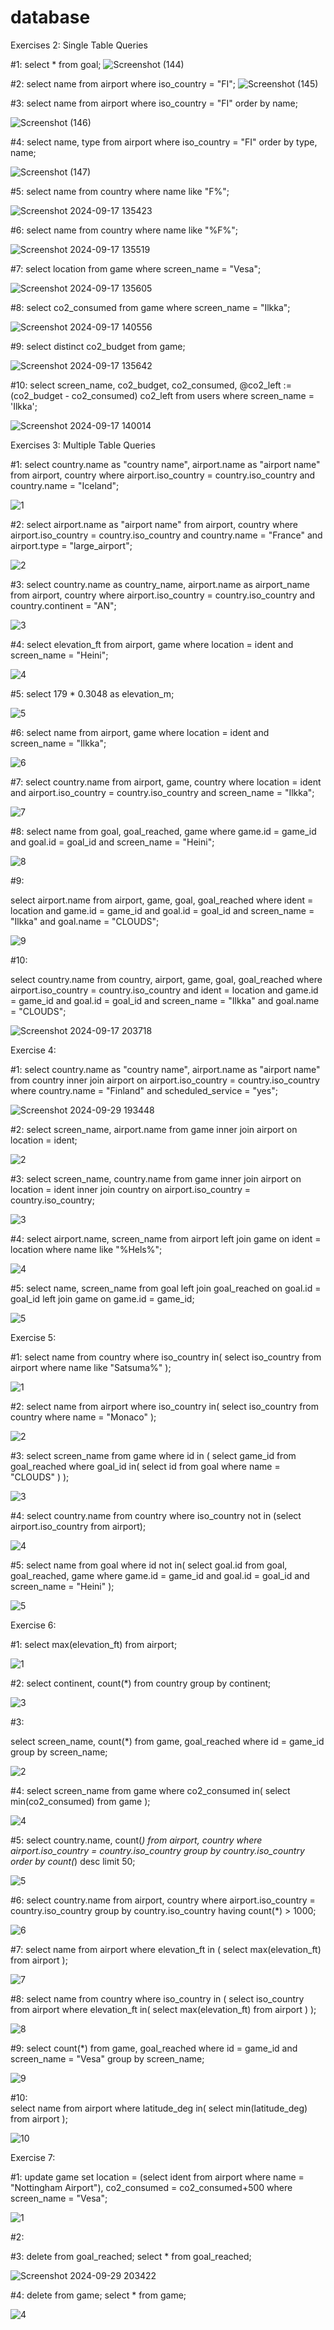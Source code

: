 # database
Exercises 2: Single Table Queries


#1:
select * from goal;
![Screenshot (144)](https://github.com/user-attachments/assets/9d2e65dc-ceea-4b89-a1a4-b3b698949945)

#2:
select name from airport where iso_country = "FI";
![Screenshot (145)](https://github.com/user-attachments/assets/0d9054b3-4354-42a3-b775-5c0be03b3ee1)

#3:
select name from airport where iso_country = "FI" order by name;


![Screenshot (146)](https://github.com/user-attachments/assets/66c60211-658a-4437-acd7-da7a43f289ea)

#4:
select name, type from airport where iso_country = "FI" order by type, name;


![Screenshot (147)](https://github.com/user-attachments/assets/46fd5fe5-7271-4d32-84a3-2f42b0238065)

#5:
select name from country where name like "F%";



![Screenshot 2024-09-17 135423](https://github.com/user-attachments/assets/317818e7-6b9b-4c42-bc49-a28ac607039c)


#6:
select name from country where name like "%F%";

![Screenshot 2024-09-17 135519](https://github.com/user-attachments/assets/2e39378e-7e78-4c0d-af7c-51fc86ec40fc)

#7:
select location from game where screen_name = "Vesa";


![Screenshot 2024-09-17 135605](https://github.com/user-attachments/assets/f5751579-8ee4-43b2-89b8-8ae8b2e513b0)


#8:
select co2_consumed from game where screen_name = "Ilkka";


![Screenshot 2024-09-17 140556](https://github.com/user-attachments/assets/56140f38-97b6-47b3-b74a-989ab92ce67a)



#9:
select distinct co2_budget from game;


![Screenshot 2024-09-17 135642](https://github.com/user-attachments/assets/06d25731-fde9-4238-b104-c7617b90ef1b)


#10:
select screen_name, co2_budget, co2_consumed, @co2_left := (co2_budget - co2_consumed) co2_left from users where screen_name = 'Ilkka';


![Screenshot 2024-09-17 140014](https://github.com/user-attachments/assets/3b47da87-19a7-42cf-9fbd-2727de6b1205)



Exercises 3: Multiple Table Queries

#1:
select country.name as "country name", airport.name as "airport name"
from airport, country
where airport.iso_country = country.iso_country and country.name = "Iceland";

![1](https://github.com/user-attachments/assets/db9f2405-a48b-4e29-92da-205f47b958ee)

#2:
select airport.name as "airport name"
from airport, country
where airport.iso_country = country.iso_country and country.name = "France" and airport.type = "large_airport";


![2](https://github.com/user-attachments/assets/622c8cf5-d594-4223-aa4d-cba9776c63ef)

#3:
select country.name as country_name, airport.name as airport_name
from airport, country
where airport.iso_country = country.iso_country and country.continent = "AN";


![3](https://github.com/user-attachments/assets/d3bd5658-73a8-47e5-be57-96547dfdf3db)


#4:
select elevation_ft
from airport, game
where location = ident and screen_name = "Heini";

![4](https://github.com/user-attachments/assets/68567596-90a9-4c8f-b30e-0236b068b73a)

#5:
select 179 * 0.3048 as elevation_m;


![5](https://github.com/user-attachments/assets/23ff56f9-ed8a-4839-b81b-060ecb16f695)


#6:
select name
from airport, game
where location = ident and screen_name = "Ilkka";

![6](https://github.com/user-attachments/assets/7ddbd3c2-18da-4a3e-9805-99bf0792f747)

#7:
select country.name
from airport, game, country
where location = ident and airport.iso_country = country.iso_country  and screen_name = "Ilkka";


![7](https://github.com/user-attachments/assets/7f4a59e2-4288-4be7-92fa-4924c00cd79c)

#8:
select name
from goal, goal_reached, game
where game.id = game_id and goal.id = goal_id and screen_name = "Heini";


![8](https://github.com/user-attachments/assets/1107e763-6bab-4b30-a797-68166b237558)

#9:
	
select airport.name
from airport, game, goal, goal_reached
where ident = location and game.id = game_id and goal.id = goal_id and screen_name = "Ilkka" and goal.name = "CLOUDS";

![9](https://github.com/user-attachments/assets/71eac3f2-1c96-464e-a09d-7f04dca33762)

#10:

select country.name
from country, airport, game, goal, goal_reached
where airport.iso_country = country.iso_country and ident = location and game.id = game_id and goal.id = goal_id and screen_name = "Ilkka" and goal.name = "CLOUDS";


![Screenshot 2024-09-17 203718](https://github.com/user-attachments/assets/903aa1f4-098e-4f2f-b4bd-d5761426b397)


Exercise 4:

#1:
select country.name as "country name", airport.name as "airport name"
from country inner join airport on airport.iso_country = country.iso_country
where country.name = "Finland" and scheduled_service = "yes";

![Screenshot 2024-09-29 193448](https://github.com/user-attachments/assets/2518074d-3c44-4ba6-976e-83def2de5cbd)


#2:
select screen_name, airport.name
from game inner join airport on location = ident;


![2](https://github.com/user-attachments/assets/8a8386f6-a2aa-4694-8fc2-3d5559145933)

#3:
select screen_name, country.name
from game inner join airport on location = ident inner join country on airport.iso_country = country.iso_country;


![3](https://github.com/user-attachments/assets/dbcba7df-aca1-422c-819c-a84927fbcb85)

#4:
select airport.name, screen_name
from airport left join game on ident = location where name like "%Hels%";


![4](https://github.com/user-attachments/assets/fb283bb8-923c-4374-9cf1-aba758c7b5d3)

#5:
select name, screen_name
from goal left join goal_reached on goal.id = goal_id  left join game on game.id = game_id;


![5](https://github.com/user-attachments/assets/61c84260-3937-4e53-a354-31035c9d0185)


Exercise 5:

#1:
select name
from country
where iso_country in(
select iso_country
from airport
where name like "Satsuma%"
);

![1](https://github.com/user-attachments/assets/608d8046-c954-4592-ad65-412830e87645)

#2:
select name
from airport where
iso_country in(
select iso_country
from country
where name = "Monaco"
);


![2](https://github.com/user-attachments/assets/a7b48173-15e8-4b67-9f39-7c571cd235c8)

#3:
select screen_name
from game
where id in (
select game_id
from goal_reached
where goal_id in(
select id
from goal
where name = "CLOUDS"
)
);


![3](https://github.com/user-attachments/assets/6d4c2c5c-11c5-4a41-b675-a5531e057076)

#4:
select country.name
from country
where iso_country not in
(select airport.iso_country
from airport);


![4](https://github.com/user-attachments/assets/a26c8783-2cac-4069-8365-67a741b8e1fe)


#5:
select name
from goal
where id not in(
select goal.id
from goal, goal_reached, game
where game.id = game_id and goal.id = goal_id and screen_name = "Heini"
);


![5](https://github.com/user-attachments/assets/348dc939-3749-4f46-8a80-5ed2254b6bdc)

Exercise 6:

#1:
select max(elevation_ft)
from airport;


![1](https://github.com/user-attachments/assets/133869da-7a12-41db-a9a0-172508e01268)

#2:
select continent, count(*)
from country
group by continent;


![3](https://github.com/user-attachments/assets/cbd922f2-6feb-4c32-8c56-c079fa5038f6)



#3:

select screen_name, count(*)
from game, goal_reached
where id = game_id
group by screen_name;


![2](https://github.com/user-attachments/assets/318f0ac9-9032-4193-ad0e-bc4ad8b1f968)


#4:
select screen_name
from game
where co2_consumed in(
select min(co2_consumed)
from game
);


![4](https://github.com/user-attachments/assets/0333f937-eecd-49f0-b822-bbecf9b3a799)


#5:
select country.name, count(*)
from airport, country
where airport.iso_country = country.iso_country
group by country.iso_country
order by count(*) desc
limit 50;


![5](https://github.com/user-attachments/assets/68ff44a3-84d7-46f8-88fe-d67c55133f87)


#6:
select country.name
from airport, country
where airport.iso_country = country.iso_country
group by country.iso_country
having count(*) > 1000;


![6](https://github.com/user-attachments/assets/ad6c77dc-8537-4170-a72d-e4fb51dba2aa)


#7:	
select name
from airport
where elevation_ft in (
select max(elevation_ft)
from airport
);


![7](https://github.com/user-attachments/assets/d187b623-b188-4ca6-aff9-3b82e3a58c42)


#8:	
select name
from country
where iso_country in (
select iso_country
from airport
where elevation_ft in(
select max(elevation_ft)
from airport
)
);


![8](https://github.com/user-attachments/assets/a776abb3-2d77-44db-867e-78af50245321)


#9:
select count(*)
from game, goal_reached
where id = game_id and screen_name = "Vesa"
group by screen_name;


![9](https://github.com/user-attachments/assets/ad1d70b5-6ea4-42bc-aab2-9263dc47b00b)


#10:	
select name
from airport
where latitude_deg in(
select min(latitude_deg)
from airport
);


![10](https://github.com/user-attachments/assets/1031bfc5-bfd0-4bcc-a405-e95b4750b94f)


Exercise 7:

#1:
update game
set  location = (select ident from airport where name = "Nottingham Airport"), co2_consumed = co2_consumed+500
where screen_name = "Vesa";


![1](https://github.com/user-attachments/assets/c068c37a-6ea6-4886-9813-0652d6376103)


#2:


#3:
delete from goal_reached;
select * from goal_reached;


![Screenshot 2024-09-29 203422](https://github.com/user-attachments/assets/e7c461da-8acd-47d6-a5bc-9514b6c79565)


#4:
delete from game;
select * from game;


![4](https://github.com/user-attachments/assets/cfe3a3eb-19f0-47ce-8454-2b24bbb8d910)


